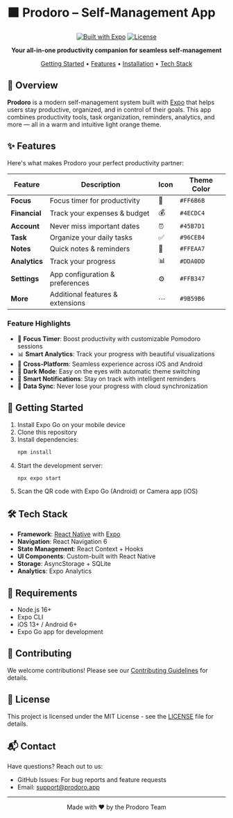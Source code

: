 # 🟧 Prodoro – Self-Management App

<div align="center">

[![Built with Expo](https://img.shields.io/badge/Built%20with-Expo-4630EB.svg?style=flat-square&logo=EXPO&labelColor=f3f3f3&logoColor=000)](https://expo.dev/)
[![License](https://img.shields.io/badge/License-MIT-blue.svg?style=flat-square)](LICENSE)

**Your all-in-one productivity companion for seamless self-management**

[Getting Started](#getting-started) • [Features](#features) • [Installation](#installation) • [Tech Stack](#tech-stack)

</div>

## 📱 Overview

**Prodoro** is a modern self-management system built with [Expo](https://expo.dev) that helps users stay productive, organized, and in control of their goals. This app combines productivity tools, task organization, reminders, analytics, and more — all in a warm and intuitive light orange theme.

## ✨ Features

Here's what makes Prodoro your perfect productivity partner:

| Feature       | Description                      | Icon | Theme Color |
| ------------- | -------------------------------- | ---- | ----------- |
| **Focus**     | Focus timer for productivity     | 🍅   | `#FF6B6B`   |
| **Financial** | Track your expenses & budget     | 💰   | `#4ECDC4`   |
| **Account**   | Never miss important dates       | ⏰    | `#45B7D1`   |
| **Task**      | Organize your daily tasks        | ✅    | `#96CEB4`   |
| **Notes**     | Quick notes & reminders          | 📝   | `#FFEAA7`   |
| **Analytics** | Track your progress              | 📊   | `#DDA0DD`   |
| **Settings**  | App configuration & preferences  | ⚙️   | `#FFB347`   |
| **More**      | Additional features & extensions | ⋯    | `#9B59B6`   |

### Feature Highlights

- 🎯 **Focus Timer**: Boost productivity with customizable Pomodoro sessions
- 📊 **Smart Analytics**: Track your progress with beautiful visualizations
- 🔄 **Cross-Platform**: Seamless experience across iOS and Android
- 🌙 **Dark Mode**: Easy on the eyes with automatic theme switching
- 🔔 **Smart Notifications**: Stay on track with intelligent reminders
- 🔄 **Data Sync**: Never lose your progress with cloud synchronization

## 🚀 Getting Started

1. Install Expo Go on your mobile device
2. Clone this repository
3. Install dependencies:
   ```bash
   npm install
   ```
4. Start the development server:
   ```bash
   npx expo start
   ```
5. Scan the QR code with Expo Go (Android) or Camera app (iOS)

## 🛠️ Tech Stack

- **Framework**: [React Native](https://reactnative.dev/) with [Expo](https://expo.dev/)
- **Navigation**: React Navigation 6
- **State Management**: React Context + Hooks
- **UI Components**: Custom-built with React Native
- **Storage**: AsyncStorage + SQLite
- **Analytics**: Expo Analytics

## 📝 Requirements

- Node.js 16+
- Expo CLI
- iOS 13+ / Android 6+
- Expo Go app for development

## 🤝 Contributing

We welcome contributions! Please see our [Contributing Guidelines](CONTRIBUTING.md) for details.

## 📄 License

This project is licensed under the MIT License - see the [LICENSE](LICENSE) file for details.

## 📬 Contact

Have questions? Reach out to us:
- GitHub Issues: For bug reports and feature requests
- Email: support@prodoro.app

---

<div align="center">
Made with ❤️ by the Prodoro Team
</div>
